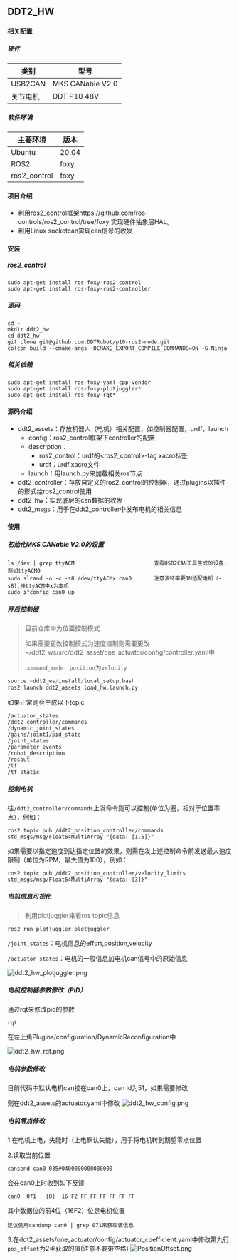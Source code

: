 ## DDT2_HW

#### 相关配置

##### 硬件

| 类别      | 型号               |
|---------|------------------|
| USB2CAN | MKS CANable V2.0 |
| 关节电机    | DDT P10 48V      |

##### 软件环境

| 主要环境         | 版本    |
|--------------|-------|
| Ubuntu       | 20.04 |
| ROS2         | foxy  |
| ros2_control | foxy  |

#### 项目介绍

- 利用ros2_control框架https://github.com/ros-controls/ros2_control/tree/foxy 实现硬件抽象层HAL。
- 利用Linux socketcan实现can信号的收发

#### 安装

##### ros2_control

```
sudo apt-get install ros-foxy-ros2-control
sudo apt-get install ros-foxy-ros2-controller
```

##### 源码

```
cd ~
mkdir ddt2_hw
cd ddt2_hw
git clone git@github.com:DDTRobot/p10-ros2-node.git
colcon build --cmake-args -DCMAKE_EXPORT_COMPILE_COMMANDS=ON -G Ninja
```

##### 相关依赖

```
sudo apt-get install ros-foxy-yaml-cpp-vendor
sudo apt-get install ros-foxy-plotjuggler*
sudo apt-get install ros-foxy-rqt*
```

#### 源码介绍

- ddt2_assets：存放机器人（电机）相关配置，如控制器配置，urdf，launch
    - config：ros2_control框架下controller的配置
    - description：
        - ros2_control：urdf的<ros2_control>-tag xacro标签
        - urdf：urdf.xacro文件
    - launch：用launch.py来加载相关ros节点
- ddt2_controller：存放自定义的ros2_control的控制器，通过plugins以插件的形式给ros2_control使用
- ddt2_hw：实现底层的can数据的收发
- ddt2_msgs：用于在ddt2_controller中发布电机的相关信息

#### 使用

##### 初始化MKS CANable V2.0的设置

```
ls /dev | grep ttyACM                         查看USB2CAN工具生成的设备,例如ttyACM0
sudo slcand -o -c -s8 /dev/ttyACMx can0       注意波特率要1M适配电机（-s8),换ttyACM中x为本机
sudo ifconfig can0 up
```

##### 开启控制器

> 目前仓库中为位置控制模式
>
> 如果需要更改控制模式为速度控制则需要更改~/ddt2_ws/src/ddt2_asset/one_actuator/config/controller.yaml中
>
> `command_mode: position`为`velocity`

```c
source ~ddt2_ws/install/local_setup.bash
ros2 launch ddt2_assets load_hw.launch.py
```

如果正常则会生成以下topic

```
/actuator_states
/ddt2_controller/commands
/dynamic_joint_states
/gains/joint1/pid_state
/joint_states
/parameter_events
/robot_description
/rosout
/tf
/tf_static
```

##### 控制电机

往`/ddt2_controller/commands`上发命令则可以控制(单位为圈，相对于位置零点），例如：

```
ros2 topic pub /ddt2_position_controller/commands std_msgs/msg/Float64MultiArray "{data: [1.5]}"
```

如果需要以指定速度到达指定位置的效果，则需在发上述控制命令前发送最大速度限制（单位为RPM，最大值为100），例如：

```
ros2 topic pub /ddt2_position_controller/velocity_limits std_msgs/msg/Float64MultiArray "{data: [3]}"
```

##### 电机信息可视化

> 利用plotjuggler来看ros topic信息

```
ros2 run plotjuggler plotjuggler
```

`/joint_states`：电机信息的effort,position,velocity

`/actuator_states`：电机的一般信息加电机can信号中的原始信息

![ddt2_hw_plotjuggler.png](docs%2Fddt2_hw_plotjuggler.png)

##### 电机控制器参数修改（PID）

通过rqt来修改pid的参数

```
rqt
```

在左上角Plugins/configuration/DynamicReconfiguration中

![ddt2_hw_rqt.png](docs%2Fddt2_hw_rqt.png)

##### 电机参数修改

目前代码中默认电机can接在can0上，can id为51，如果需要修改

则在ddt2_assets的actuator.yaml中修改
![ddt2_hw_config.png](docs%2Fddt2_hw_config.png)

##### 电机零点修改

1.在电机上电，失能时（上电默认失能），用手将电机转到期望零点位置

2.读取当前位置

```
cansend can0 035#0400000000000000
```

会在can0上时收到如下反馈

```
can0  071   [8]  16 F2 FF FF FF FF FF FF
```

其中数据位的前4位（16F2）位是电机位置

```
建议使用candump can0 | grep 071来获取该信息
```

3.在ddt2_assets/one_actuator/config/actuator_coefficient.yaml中修改第九行`pos_offset`为2步获取的值(注意不要带空格)
![PositionOffset.png](docs%2FPositionOffset.png)
